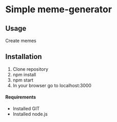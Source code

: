 # Simple meme-generator
## Usage
Create memes
###

## Installation
1) Clone repository
2) npm install
3) npm start
4) In your browser go to localhost:3000

#### Requirements
- Installed GIT
- Installed node.js